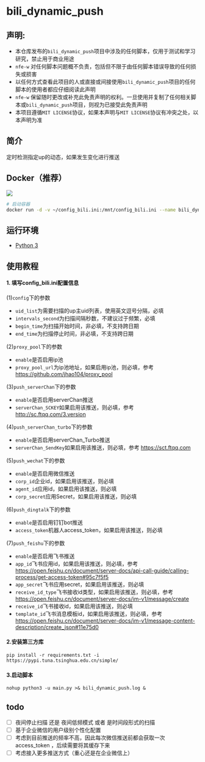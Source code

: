 # bili_dynamic_push

## 声明:

- 本仓库发布的`bili_dynamic_push`项目中涉及的任何脚本，仅用于测试和学习研究，禁止用于商业用途
- `nfe-w` 对任何脚本问题概不负责，包括但不限于由任何脚本错误导致的任何损失或损害
- 以任何方式查看此项目的人或直接或间接使用`bili_dynamic_push`项目的任何脚本的使用者都应仔细阅读此声明
- `nfe-w` 保留随时更改或补充此免责声明的权利。一旦使用并复制了任何相关脚本或`bili_dynamic_push`项目，则视为已接受此免责声明
- 本项目遵循`MIT LICENSE`协议，如果本声明与`MIT LICENSE`协议有冲突之处，以本声明为准

## 简介

定时检测指定up的动态，如果发生变化进行推送

## Docker（推荐）

[![](https://img.shields.io/badge/DockerHub-nfew/bili__dynamic__push-367AC7?style=flat-square&logo=Docker&logoColor=white)](https://hub.docker.com/r/nfew/bili_dynamic_push)

```sh
# 启动容器
docker run -d -v ~/config_bili.ini:/mnt/config_bili.ini --name bili_dynamic_push nfew/bili_dynamic_push:latest
```

## 运行环境

- [Python 3](https://www.python.org/)

## 使用教程

#### 1. 填写config_bili.ini配置信息

(1)`config`下的参数

- `uid_list`为需要扫描的up主uid列表，使用英文逗号分隔，必填
- `intervals_second`为扫描间隔秒数，不建议过于频繁，必填
- `begin_time`为扫描开始时间，非必填，不支持跨日期
- `end_time`为扫描停止时间，非必填，不支持跨日期

(2)`proxy_pool`下的参数

- `enable`是否启用ip池
- `proxy_pool_url`为ip池地址，如果启用ip池，则必填，参考 https://github.com/jhao104/proxy_pool

(3)`push_serverChan`下的参数

- `enable`是否启用serverChan推送
- `serverChan_SCKEY`如果启用该推送，则必填，参考 http://sc.ftqq.com/3.version

(4)`push_serverChan_turbo`下的参数

- `enable`是否启用serverChan_Turbo推送
- `serverChan_SendKey`如果启用该推送，则必填，参考 https://sct.ftqq.com

(5)`push_wechat`下的参数

- `enable`是否启用微信推送
- `corp_id`企业id，如果启用该推送，则必填
- `agent_id`应用id，如果启用该推送，则必填
- `corp_secret`应用Secret，如果启用该推送，则必填

(6)`push_dingtalk`下的参数

- `enable`是否启用钉钉bot推送
- `access_token`机器人access_token，如果启用该推送，则必填

(7)`push_feishu`下的参数
- `enable`是否启用飞书推送
- `app_id`飞书应用id，如果启用该推送，则必填，参考 https://open.feishu.cn/document/server-docs/api-call-guide/calling-process/get-access-token#95c7f5f5
- `app_secret`飞书应用secret，如果启用该推送，则必填
- `receive_id_type`飞书接收id类型，如果启用该推送，则必填，参考 https://open.feishu.cn/document/server-docs/im-v1/message/create
- `receive_id`飞书接收id，如果启用该推送，则必填
- `template_id`飞书消息模板id，如果启用该推送，则必填，参考 https://open.feishu.cn/document/server-docs/im-v1/message-content-description/create_json#11e75d0


#### 2.安装第三方库

`pip install -r requirements.txt -i https://pypi.tuna.tsinghua.edu.cn/simple/`

#### 3.启动脚本

`nohup python3 -u main.py >& bili_dynamic_push.log &`

## todo

- [ ] 夜间停止扫描 还是 夜间低频模式 或者 是时间段形式的扫描
- [ ] 基于企业微信的用户级别个性化配置
- [ ] 考虑到目前推送的频率不高，因此每次微信推送前都会获取一次 access_token ，后续需要将其缓存下来
- [ ] 考虑接入更多推送方式（重心还是在企业微信上）
